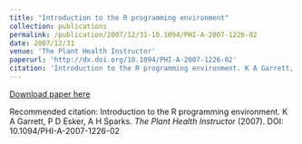 ```yaml
---
title: "Introduction to the R programming environment"
collection: publications
permalink: /publication/2007/12/31-10.1094/PHI-A-2007-1226-02
date: 2007/12/31
venue: 'The Plant Health Instructor'
paperurl: 'http://dx.doi.org/10.1094/PHI-A-2007-1226-02'
citation: 'Introduction to the R programming environment. K A Garrett, P D Esker, A H Sparks. <i>The Plant Health Instructor</i> (2007). DOI: 10.1094/PHI-A-2007-1226-02'
---
```

[Download paper here](http://dx.doi.org/10.1094/PHI-A-2007-1226-02)

Recommended citation: Introduction to the R programming environment. K A Garrett, P D Esker, A H Sparks. <i>The Plant Health Instructor</i> (2007). DOI: 10.1094/PHI-A-2007-1226-02